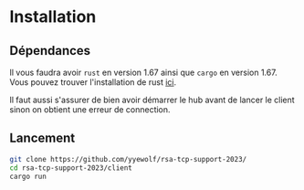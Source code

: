 # Installation

## Dépendances

Il vous faudra avoir `rust` en version 1.67 ainsi que `cargo` en version 1.67. Vous pouvez trouver l'installation de rust [ici](https://www.rust-lang.org/fr/tools/install).

Il faut aussi s'assurer de bien avoir démarrer le hub avant de lancer le client sinon on obtient une erreur de connection.

## Lancement

```bash
git clone https://github.com/yyewolf/rsa-tcp-support-2023/
cd rsa-tcp-support-2023/client
cargo run
```
